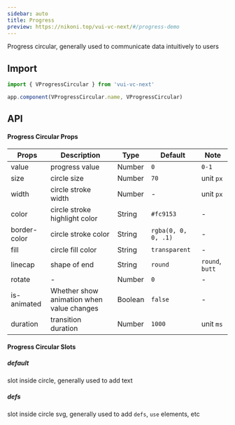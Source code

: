```yaml
---
sidebar: auto
title: Progress
preview: https://nikoni.top/vui-vc-next/#/progress-demo
---
```


Progress circular, generally used to communicate data intuitively to users

## Import

```js
import { VProgressCircular } from 'vui-vc-next'

app.component(VProgressCircular.name, VProgressCircular)
```

## API

#### Progress Circular Props
|Props | Description | Type | Default | Note |
|----|-----|------|------|------|
|value|progress value|Number|`0`|`0-1`|
|size|circle size|Number|`70`|unit `px`|
|width|circle stroke width|Number|-|unit `px`|
|color|circle stroke highlight color|String|`#fc9153`|-|
|border-color|circle stroke color|String|`rgba(0, 0, 0, .1)`|-|
|fill|circle fill color|String|`transparent`|-|
|linecap|shape of end|String|`round`|`round`, `butt`|
|rotate|-|Number|`0`|-|
|is-animated|Whether show animation when value changes|Boolean|`false`|-|
|duration|transition duration|Number|`1000`|unit `ms`|

#### Progress Circular Slots

##### default
slot inside circle, generally used to add text

##### defs
slot inside circle svg, generally used to add `defs`, `use` elements, etc
